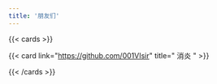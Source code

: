 ```yaml
---
title: '朋友们'
---
```


{{< cards >}}

{{< card link="https://github.com/001VIsir" title=" 消炎 " >}}

{{< /cards >}}

